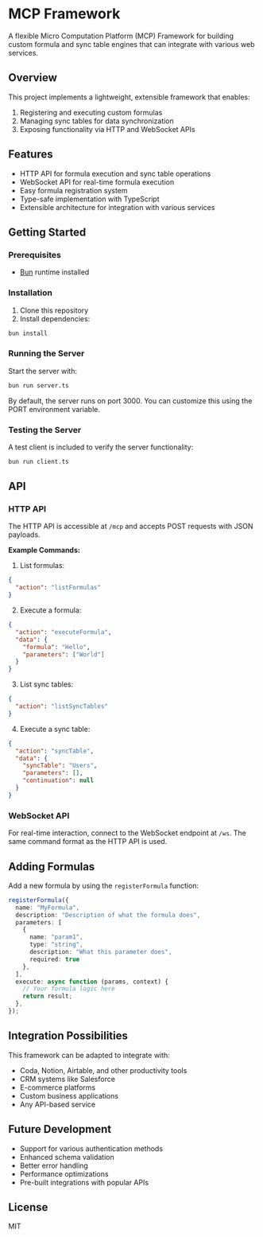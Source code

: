 # MCP Framework

A flexible Micro Computation Platform (MCP) Framework for building custom formula and sync table engines that can integrate with various web services.

## Overview

This project implements a lightweight, extensible framework that enables:

1. Registering and executing custom formulas
2. Managing sync tables for data synchronization
3. Exposing functionality via HTTP and WebSocket APIs

## Features

- HTTP API for formula execution and sync table operations
- WebSocket API for real-time formula execution
- Easy formula registration system
- Type-safe implementation with TypeScript
- Extensible architecture for integration with various services

## Getting Started

### Prerequisites

- [Bun](https://bun.sh/) runtime installed

### Installation

1. Clone this repository
2. Install dependencies:

```bash
bun install
```

### Running the Server

Start the server with:

```bash
bun run server.ts
```

By default, the server runs on port 3000. You can customize this using the PORT environment variable.

### Testing the Server

A test client is included to verify the server functionality:

```bash
bun run client.ts
```

## API

### HTTP API

The HTTP API is accessible at `/mcp` and accepts POST requests with JSON payloads.

**Example Commands:**

1. List formulas:
```json
{
  "action": "listFormulas"
}
```

2. Execute a formula:
```json
{
  "action": "executeFormula",
  "data": {
    "formula": "Hello",
    "parameters": ["World"]
  }
}
```

3. List sync tables:
```json
{
  "action": "listSyncTables"
}
```

4. Execute a sync table:
```json
{
  "action": "syncTable",
  "data": {
    "syncTable": "Users",
    "parameters": [],
    "continuation": null
  }
}
```

### WebSocket API

For real-time interaction, connect to the WebSocket endpoint at `/ws`. The same command format as the HTTP API is used.

## Adding Formulas

Add a new formula by using the `registerFormula` function:

```typescript
registerFormula({
  name: "MyFormula",
  description: "Description of what the formula does",
  parameters: [
    { 
      name: "param1", 
      type: "string",
      description: "What this parameter does",
      required: true
    },
  ],
  execute: async function (params, context) {
    // Your formula logic here
    return result;
  },
});
```

## Integration Possibilities

This framework can be adapted to integrate with:
- Coda, Notion, Airtable, and other productivity tools
- CRM systems like Salesforce
- E-commerce platforms
- Custom business applications
- Any API-based service

## Future Development

- Support for various authentication methods
- Enhanced schema validation
- Better error handling
- Performance optimizations
- Pre-built integrations with popular APIs

## License

MIT 